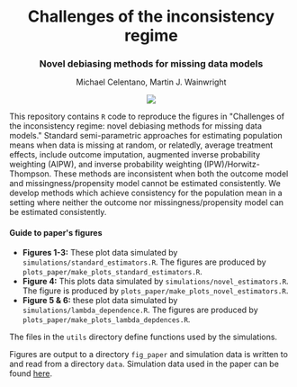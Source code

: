 <h1 align="center" style="margin-bottom:0px; border-bottom:0px; padding-bottom:0px">Challenges of the inconsistency regime</h1>
<h3 align="center" style="margin-bottom:0px; border-bottom:0px; padding-bottom:0px">Novel debiasing methods for missing data models</h3>
<p align="center" style="margin-bottom:0px; border-bottom:0px; padding-bottom:0px">Michael Celentano, Martin J. Wainwright</p>

<p align="center">
    <a style="text-decoration:none !important;" href="https://arxiv.org/abs/2309.01362" alt="arXiv"><img src="https://img.shields.io/badge/paper-arXiv-red" /></a>
</p>


This repository contains `R` code to reproduce the figures in "Challenges of the inconsistency regime: novel debiasing methods for missing data models."
Standard semi-parametric approaches for estimating population means when data is missing at random, or relatedly, average treatment effects, include outcome imputation, augmented inverse probability weighting (AIPW), and inverse probability weighting (IPW)/Horwitz-Thompson. These methods are inconsistent when both the outcome model and missingness/propensity model cannot be estimated consistently. We develop methods which achieve consistency for the population mean in a setting where neither the outcome nor missingness/propensity model can be estimated consistently.

#### Guide to paper's figures

* **Figures 1-3:** These plot data simulated by `simulations/standard_estimators.R`. The figures are produced by `plots_paper/make_plots_standard_estimators.R`.
* **Figure 4:** This plots data simulated by `simulations/novel_estimators.R`. The figure is produced by `plots_paper/make_plots_novel_estimators.R`.
* **Figure 5 & 6:** these plot data simulated by `simulations/lambda_dependence.R`. The figures are produced by `plots_paper/make_plots_lambda_depdences.R`.

The files in the `utils` directory define functions used by the simulations.

Figures are output to a directory `fig_paper` and simulation data is written to and read from a directory `data`. Simulation data used in the paper can be found [here](https://drive.google.com/drive/folders/1LoqRnKe2caUJB2uJeegWfFAmQWEEt8uv?usp=sharing).
